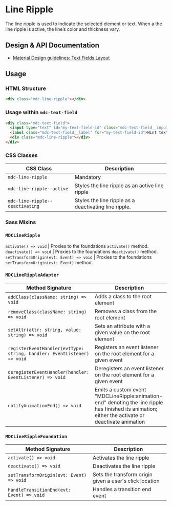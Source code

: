 <!--docs:
title: "Line Ripple"
layout: detail
section: components
excerpt: "The line ripple is used to indicate certain information, such as a line of text or a selected element"
path: /catalog/input-controls/line-ripple/
-->

# Line Ripple

The line ripple is used to indicate the selected element or text. When a the line ripple is active, the line’s color and thickness vary.

## Design & API Documentation

<ul class="icon-list">
  <li class="icon-list-item icon-list-item--spec">
    <a href="https://material.io/guidelines/components/text-fields.html#text-fields-layout">Material Design guidelines: Text Fields Layout</a>
  </li>
</ul>

## Usage

### HTML Structure

```html
<div class="mdc-line-ripple"></div>
```

### Usage within `mdc-text-field`

```html
<div class="mdc-text-field">
  <input type="text" id="my-text-field-id" class="mdc-text-field__input">
  <label class="mdc-text-field__label" for="my-text-field-id">Hint text</label>
  <div class="mdc-line-ripple"></div>
</div>
```

### CSS Classes

CSS Class | Description
--- | ---
`mdc-line-ripple` | Mandatory
`mdc-line-ripple--active` | Styles the line ripple as an active line ripple
`mdc-line-ripple--deactivating` | Styles the line ripple as a deactivating line ripple. 

### Sass Mixins

### `MDCLineRipple`

`activate() => void` | Proxies to the foundations `activate()` method.
`deactivate() => void` |  Proxies to the foundations `deactivate()` method.
`setTransformOrigin(evt: Event) => void` | Proxies to the foundations `setTransformOrigin(evt: Event)` method.

### `MDCLineRippleAdapter`

Method Signature | Description
--- | ---
`addClass(className: string) => void` | Adds a class to the root element
`removeClass(className: string) => void` | Removes a class from the root element
`setAttr(attr: string, value: string) => void` | Sets an attribute with a given value on the root element
`registerEventHandler(evtType: string, handler: EventListener) => void` | Registers an event listener on the root element for a given event
`deregisterEventHandler(handler: EventListener) => void` | Deregisters an event listener on the root element for a given event
`notifyAnimationEnd() => void` | Emits a custom event "MDCLineRipple:animation-end" denoting the line ripple has finished its animation; either the activate or deactivate animation

### `MDCLineRippleFoundation`

Method Signature | Description
--- | ---
`activate() => void` | Activates the line ripple
`deactivate() => void` |  Deactivates the line ripple
`setTransformOrigin(evt: Event) => void` | Sets the transform origin given a user's click location
`handleTransitionEnd(evt: Event) => void` | Handles a transition end event
